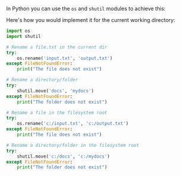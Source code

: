 In Python you can use the `os` and `shutil` modules to achieve this:

Here's how you would implement it for the current working directory:

```python
import os
import shutil

# Rename a file.txt in the current dir 
try:  
    os.rename('input.txt', 'output.txt')  
except FileNotFoundError:  
    print("The file does not exist")  

# Rename a directory/folder
try:  
    shutil.move('docs', 'mydocs') 
except FileNotFoundError:  
    print("The folder does not exist")   

# Rename a file in the filesystem root
try:  
    os.rename('c:/input.txt', 'c:/output.txt') 
except FileNotFoundError:  
    print("The file does not exist")   

# Rename a directory/folder in the filesystem root
try:  
    shutil.move('c:/docs', 'c:/mydocs') 
except FileNotFoundError:  
    print("The folder does not exist")   
```
